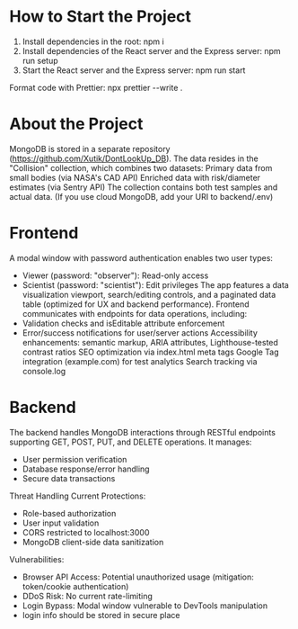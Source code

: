 # How to Start the Project

1. Install dependencies in the root: npm i
2. Install dependencies of the React server and the Express server: npm run setup
3. Start the React server and the Express server: npm run start

Format code with Prettier: npx prettier --write .

# About the Project
MongoDB is stored in a separate repository (https://github.com/Xutik/DontLookUp_DB). The data resides in the "Collision" collection, which combines two datasets:
Primary data from small bodies (via NASA's CAD API)
Enriched data with risk/diameter estimates (via Sentry API)
The collection contains both test samples and actual data.
(If you use cloud MongoDB, add your URI to backend/.env)

# Frontend
A modal window with password authentication enables two user types:
- Viewer (password: "observer"): Read-only access
- Scientist (password: "scientist"): Edit privileges
The app features a data visualization viewport, search/editing controls, and a paginated data table (optimized for UX and backend performance). Frontend communicates with endpoints for data operations, including:
- Validation checks and isEditable attribute enforcement
- Error/success notifications for user/server actions
Accessibility enhancements: semantic markup, ARIA attributes, Lighthouse-tested contrast ratios
SEO optimization via index.html meta tags
Google Tag integration (example.com) for test analytics
Search tracking via console.log

# Backend
The backend handles MongoDB interactions through RESTful endpoints supporting GET, POST, PUT, and DELETE operations. It manages:
- User permission verification
- Database response/error handling
- Secure data transactions

Threat Handling
Current Protections:
- Role-based authorization
- User input validation
- CORS restricted to localhost:3000
- MongoDB client-side data sanitization

Vulnerabilities:
- Browser API Access: Potential unauthorized usage (mitigation: token/cookie authentication)
- DDoS Risk: No current rate-limiting
- Login Bypass: Modal window vulnerable to DevTools manipulation
- login info should be stored in secure place